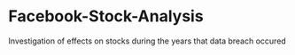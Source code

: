 # Facebook-Stock-Analysis
Investigation of effects on stocks during the years that data breach occured 
